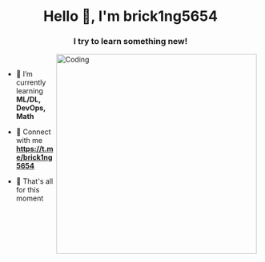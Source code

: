 <h1 align="center">Hello 🖖, I'm brick1ng5654</h1>
<h3 align="center">I try to learn something new!</h3>
<img align="right" alt="Coding" width="400" src="https://media1.giphy.com/media/v1.Y2lkPTc5MGI3NjExNm9nZ2VsdDl3d3A4cDcwMm5wMnA5YnYyMXNtMnZ5cW1vOGxyMm43cCZlcD12MV9pbnRlcm5hbF9naWZfYnlfaWQmY3Q9Zw/MDJ9IbxxvDUQM/giphy.webp">

⠀

- 🐸 I’m currently learning **ML/DL, DevOps, Math**

- 🐝 Connect with me **https://t.me/brick1ng5654**

- 🐛 That's all for this moment
